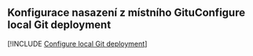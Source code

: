 ## <a name="configure-local-git-deployment"></a><span data-ttu-id="50989-101">Konfigurace nasazení z místního Gitu</span><span class="sxs-lookup"><span data-stu-id="50989-101">Configure local Git deployment</span></span>

[!INCLUDE [Configure local Git deployment](app-service-web-configure-local-git-no-h.md)]
